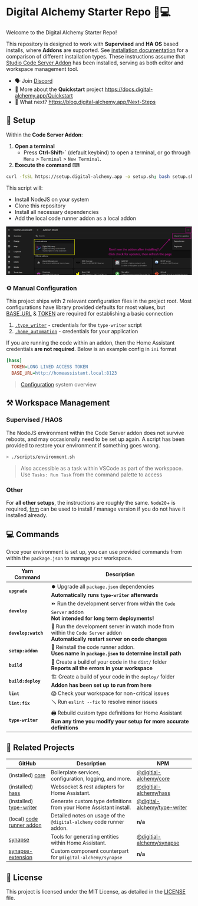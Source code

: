 # Digital Alchemy Starter Repo 🏡💻

Welcome to the Digital Alchemy Starter Repo!

This repository is designed to work with **Supervised** and **HA OS** based installs, where **Addons** are supported. See [installation documentation](https://www.home-assistant.io/installation/#advanced-installation-methods) for a comparison of different installation types. These instructions assume that [Studio Code Server Addon](https://github.com/hassio-addons/addon-vscode) has been installed, serving as both editor and workspace management tool.

- 🗣️ Join [Discord](https://discord.gg/JkZ35Gv97Y)
- 📖 More about the **Quickstart** project https://docs.digital-alchemy.app/Quickstart
- 🤖 What next? https://blog.digital-alchemy.app/Next-Steps

## 🚀 Setup

Within the **Code Server Addon**:

1. **Open a terminal**
   - Press **Ctrl-Shift-\`** (default keybind) to open a terminal, or go through `Menu` > `Terminal` > `New Terminal`.
2. **Execute the command** ⌨

```bash
curl -fsSL https://setup.digital-alchemy.app -o setup.sh; bash setup.sh
```

This script will:

- Install NodeJS on your system
- Clone this repository
- Install all necessary dependencies
- Add the local code runner addon as a local addon

![img](./docs/addon.png)

### ⚙️ Manual Configuration

This project ships with 2 relevant configuration files in the project root.
Most configurations have library provided defaults for most values, but [BASE_URL](https://docs.digital-alchemy.app/Home+Automation/Hass/config/BASE_URL) & [TOKEN](https://docs.digital-alchemy.app/Home+Automation/Hass/config/TOKEN) are required for establishing a basic connection

1. [`.type_writer`](./.type_writer) - credentials for the `type-writer` script
2. [`.home_automation`](./.home_automation) - credentials for your application

If you are running the code within an addon, then the Home Assistant credentials **are not required**. Below is an example config in `ini` format

```ini
[hass]
  TOKEN=LONG LIVED ACCESS TOKEN
  BASE_URL=http://homeassistant.local:8123
```

> [Configuration](https://docs.digital-alchemy.app/Core/Configuration) system overview

## ⚒️ Workspace Management

### Supervised / HAOS

The NodeJS environment within the Code Server addon does not survive reboots, and may occasionally need to be set up again. A script has been provided to restore your environment if something goes wrong.

```bash
> ./scripts/environment.sh
```

> Also accessible as a task within VSCode as part of the workspace. Use `Tasks: Run Task` from the command palette to access

### Other

For **all other setups**, the instructions are roughly the same. `Node20`+ is required, [fnm](https://github.com/Schniz/fnm) can be used to install / manage version if you do not have it installed already.

## 💻 Commands

Once your environment is set up, you can use provided commands from within the `package.json` to manage your workspace.

| Yarn Command        | Description                                                                                                                         |
| ------------------- | ----------------------------------------------------------------------------------------------------------------------------------- |
| **`upgrade`**       | ⏺️ Upgrade all `package.json` dependencies<br>**Automatically runs `type-writer` afterwards**                                       |
| **`develop`**       | ⏩ Run the development server from within the `Code Server` addon<br>**Not intended for long term deployments!**                    |
| **`develop:watch`** | 👀 Run the development server in watch mode from within the `Code Server` addon<br>**Automatically restart server on code changes** |
| **`setup:addon`**   | 🔁 Reinstall the code runner addon. <br>**Uses name in `package.json` to determine install path**                                   |
| **`build`**         | 🔨 Create a build of your code in the `dist/` folder<br>**Reports all the errors in your workspace**                                |
| **`build:deploy`**  | 🏗️ Create a build of your code in the `deploy/` folder<br>**Addon has been set up to run from here**                                |
| **`lint`**          | 😱 Check your workspace for non-critical issues                                                                                     |
| **`lint:fix`**      | 🪛 Run `eslint --fix` to resolve minor issues                                                                                       |
| **`type-writer`**   | 🖨️ Rebuild custom type definitions for Home Assistant<br>**Run any time you modify your setup for more accurate definitions**       |

## 🤝 Related Projects

| GitHub                                                                       | Description                                                          | NPM                                                                                     |
| ---------------------------------------------------------------------------- | -------------------------------------------------------------------- | --------------------------------------------------------------------------------------- |
| (installed) [core](https://github.com/Digital-Alchemy-TS/core)               | Boilerplate services, configuration, logging, and more.              | [@digitial-alchemy/core](https://www.npmjs.com/package/@digital-alchemy/core)           |
| (installed) [hass](https://github.com/Digital-Alchemy-TS/hass)               | Websocket & rest adapters for Home Assistant.                        | [@digitial-alchemy/hass](https://www.npmjs.com/package/@digital-alchemy/hass)           |
| (installed) [type-writer](https://github.com/Digital-Alchemy-TS/terminal)    | Generate custom type definitions from your Home Assistant install.   | [@digital-alchemy/type-writer](https://www.npmjs.com/package/@digital-alchemy/terminal) |
| (local) [code runner addon](./addon/README.md)                               | Detailed notes on usage of the `@digital-alchemy` code runner addon. | **n/a**                                                                                 |
| [synapse](https://github.com/Digital-Alchemy-TS/synapse)                     | Tools for generating entities within Home Assistant.                 | [@digitial-alchemy/synapse](https://www.npmjs.com/package/@digital-alchemy/synapse)     |
| [synapse-extension](https://github.com/Digital-Alchemy-TS/synapse-extension) | Custom component counterpart for `@digital-alchemy/synapse`          | **n/a**                                                                                 |

## 📄 License

This project is licensed under the MIT License, as detailed in the [LICENSE](./LICENSE) file.
